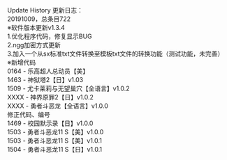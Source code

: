 Update History 更新日志：  
20191009，总条目722  
※软件版本更新v1.3.4  
1.优化程序代码，修复显示BUG  
2.ngg加密方式更新  
3.加入一个从sx标准txt文件转换至模板txt文件的转换功能（测试功能，未完善）  
※新增代码  
0164 - 乐高超人总动员【美】  
1463 - 神狱塔2【日】v1.03  
1509 - 尤卡莱莉与无望巢穴【全语言】v1.0.2  
XXXX - 神界原罪2【日】v1.0.2  
XXXX - 勇者斗恶龙【全语言】v1.0.0  
修正代码、编号  
1469 - 校园默示录【日】v1.0.0  
1503 - 勇者斗恶龙11 S【美】v1.0.0  
1503 - 勇者斗恶龙11 S【美】v1.0.1  
1504 - 勇者斗恶龙11 S【日】v1.0.1

